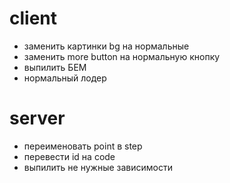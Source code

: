 # client
- заменить картинки bg на нормальные
- заменить more button на нормальную кнопку
- выпилить БЕМ
- нормальный лодер

# server
- переименовать point в step
- перевести id на code
- выпилить не нужные зависимости

